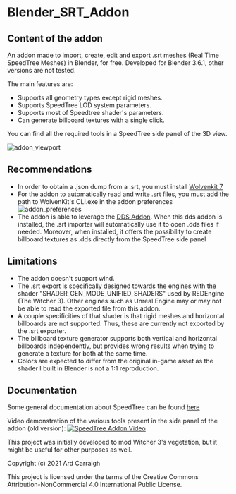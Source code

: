 # Blender_SRT_Addon
## Content of the addon
An addon made to import, create, edit and export .srt meshes (Real Time SpeedTree Meshes) in Blender, for free. Developed for Blender 3.6.1, other versions are not tested.

The main features are:
- Supports all geometry types except rigid meshes.
- Supports SpeedTree LOD system parameters.
- Supports most of Speedtree shader's parameters.
- Can generate billboard textures with a single click.

You can find all the required tools in a SpeedTree side panel of the 3D view.

![addon_viewport](https://imgur.com/h8APXiI.png)

## Recommendations

- In order to obtain a .json dump from a .srt, you must install [Wolvenkit 7](https://github.com/WolvenKit/WolvenKit-7/releases)
- For the addon to automatically read and write .srt files, you must add the path to WolvenKit's CLI.exe in the addon preferences
![addon_preferences](https://imgur.com/WFjB5sP.png)
- The addon is able to leverage the [DDS Addon](https://github.com/matyalatte/Blender-DDS-Addon/releases). When this dds addon is installed, the .srt importer will automatically use it to open .dds files if needed. Moreover, when installed, it offers the possibility to create billboard textures as .dds directly from the SpeedTree side panel

## Limitations

- The addon doesn't support wind.
- The .srt export is specifically designed towards the engines with the shader "SHADER_GEN_MODE_UNIFIED_SHADERS" used by REDEngine (The Witcher 3). Other engines such as Unreal Engine may or may not be able to read the exported file from this addon.
- A couple specificities of that shader is that rigid meshes and horizontal billboards are not supported. Thus, these are currently not exported by the .srt exporter.
- The billboard texture generator supports both vertical and horizontal billboards independently, but provides wrong results when trying to generate a texture for both at the same time.
- Colors are expected to differ from the original in-game asset as the shader I built in Blender is not a 1:1 reproduction.

## Documentation

Some general documentation about SpeedTree can be found [here](https://docs.speedtree.com/doku.php?id=start)

Video demonstration of the various tools present in the side panel of the addon (old version):
[![SpeedTree Addon Video](https://i.ytimg.com/vi/9nWWpDncmZg/maxresdefault.jpg)](https://www.youtube.com/watch?v=9nWWpDncmZg)

This project was initially developed to mod Witcher 3's vegetation, but it might be useful for other purposes as well.

Copyright (c) 2021 Ard Carraigh

This project is licensed under the terms of the Creative Commons Attribution-NonCommercial 4.0 International Public License.
